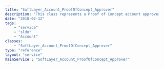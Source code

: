 ```yaml
---
title: "SoftLayer_Account_ProofOfConcept_Approver"
description: "This class represents a Proof of Concept account approver. "
date: "2018-02-12"
tags:
    - "service"
    - "sldn"
    - "Account"
classes:
    - "SoftLayer_Account_ProofOfConcept_Approver"
type: "reference"
layout: "service"
mainService : "SoftLayer_Account_ProofOfConcept_Approver"
---
```

